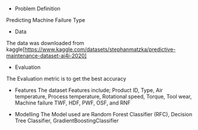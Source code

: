 * Problem Definition

Predicting Machine Failure Type

* Data

The data was downloaded from kaggle[https://www.kaggle.com/datasets/stephanmatzka/predictive-maintenance-dataset-ai4i-2020]

* Evaluation

The Evaluation metric is to get the best accuracy

* Features
The dataset Features include; Product ID,	Type,	Air temperature, Process temperature, Rotational speed,	Torque,	Tool wear, Machine failure
TWF, HDF,	PWF, OSF, and RNF


* Modelling
The Model used are Random Forest Classifier (RFC), Decision Tree Classifier, GradientBoostingClassifier




